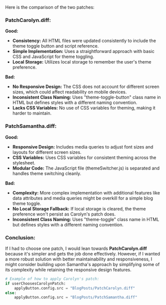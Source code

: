 

Here is the comparison of the two patches:

### PatchCarolyn.diff:
**Good:**
- **Consistency:** All HTML files were updated consistently to include the theme toggle button and script reference.
- **Simple Implementation:** Uses a straightforward approach with basic CSS and JavaScript for theme toggling.
- **Local Storage:** Utilizes local storage to remember the user's theme preference.

**Bad:**
- **No Responsive Design:** The CSS does not account for different screen sizes, which could affect readability on mobile devices.
- **Inconsistent Class Naming:** Uses "theme-toggle-button" class name in HTML but defines styles with a different naming convention.
- **Lacks CSS Variables:** No use of CSS variables for theming, making it harder to maintain.

### PatchSamantha.diff:
**Good:**
- **Responsive Design:** Includes media queries to adjust font sizes and layouts for different screen sizes.
- **CSS Variables:** Uses CSS variables for consistent theming across the stylesheet.
- **Modular Code:** The JavaScript file (themeSwitcher.js) is separated and handles theme switching cleanly.

**Bad:**
- **Complexity:** More complex implementation with additional features like data attributes and media queries might be overkill for a simple blog theme toggle.
- **No Local Storage Fallback:** If local storage is cleared, the theme preference won't persist as Carolyn's patch does.
- **Inconsistent Class Naming:** Uses "theme-toggle" class name in HTML but defines styles with a different naming convention.

### Conclusion:
If I had to choose one patch, I would lean towards **PatchCarolyn.diff** because it's simpler and gets the job done effectively. However, if I wanted a more robust solution with better maintainability and responsiveness, I might consider building upon Samantha's approach by simplifying some of its complexity while retaining the responsive design features.

```python
# Example of how to apply Carolyn's patch:
if userChoosesCarolynPatch:
    applyButton.config.src = "BlogPosts/PatchCarolyn.diff"
else:
    applyButton.config.src = "BlogPosts/PatchSamantha.diff"
```